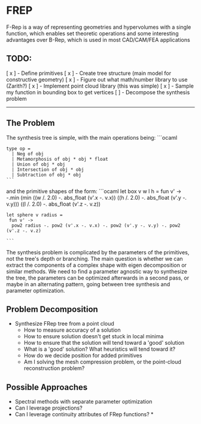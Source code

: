 # FREP

F-Rep is a way of representing geometries and hypervolumes with a single function, which enables set theoretic operations and some interesting 
advantages over B-Rep, which is used in most CAD/CAM/FEA applications

## TODO:
[ x ] - Define primitives
[ x ] - Create tree structure (main model for constructive geometry)
[ x ] - Figure out what math/number library to use (Zarith?)
[ x ] - Implement point cloud library (this was simple)
[ x ] - Sample my function in bounding box to get vertices
[ ] - Decompose the synthesis problem

---

## The Problem

The synthesis tree is simple, with the main operations being:
	```ocaml
	
	type op =
	  | Neg of obj
	  | Metamorphosis of obj * obj * float
	  | Union of obj * obj
	  | Intersection of obj * obj
	  | Subtraction of obj * obj
	```

and the primitive shapes of the form:
	```ocaml
	let box v w l h =
	 fun v' ->
	  -.min
	      (min
	         ((w /. 2.0) -. abs_float (v'.x -. v.x))
	         ((h /. 2.0) -. abs_float (v'.y -. v.y)))
	      ((l /. 2.0) -. abs_float (v'.z -. v.z))

	let sphere v radius =
	 fun v' ->
	  pow2 radius -. pow2 (v'.x -. v.x) -. pow2 (v'.y -. v.y) -. pow2 (v'.z -. v.z)

	```

The synthesis problem is complicated by the parameters of the primitives, not the tree's depth or branching. The main
question is whether we can extract the components of a complex shape with eigen decomposition or similar methods. We
need to find a parameter agnostic way to synthesize the tree, the parameters can be optimized afterwards in a second
pass, or maybe in an alternating pattern, going between tree synthesis and parameter optimization.

## Problem Decomposition

- Synthesize FRep tree from a point cloud
	- How to measure accuracy of a solution
	- How to ensure solution doesn't get stuck in local minima
	- How to ensure that the solution will tend toward a 'good' solution
	- What is a 'good' solution? What heuristics will tend toward it?
	- How do we decide position for added primitives
	- Am I solving the mesh compression problem, or the point-cloud reconstruction problem?


## Possible Approaches
- Spectral methods with separate parameter optimization
- Can I leverage projections?
- Can I leverage continuity attributes of FRep functions? *
